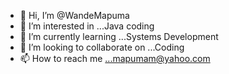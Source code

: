 - 👋 Hi, I’m @WandeMapuma
- 👀 I’m interested in ...Java coding
- 🌱 I’m currently learning ...Systems Development
- 💞️ I’m looking to collaborate on ...Coding
- 📫 How to reach me ...mapumam@yahoo.com

<!---
WandeMapuma/WandeMapuma is a ✨ special ✨ repository because its `README.md` (this file) appears on your GitHub profile.
You can click the Preview link to take a look at your changes.
--->
